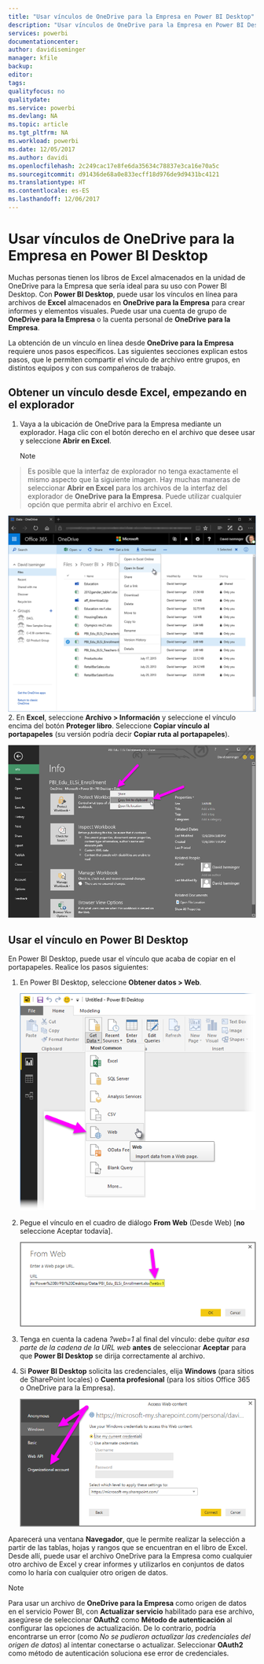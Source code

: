 ```yaml
---
title: "Usar vínculos de OneDrive para la Empresa en Power BI Desktop"
description: "Usar vínculos de OneDrive para la Empresa en Power BI Desktop"
services: powerbi
documentationcenter: 
author: davidiseminger
manager: kfile
backup: 
editor: 
tags: 
qualityfocus: no
qualitydate: 
ms.service: powerbi
ms.devlang: NA
ms.topic: article
ms.tgt_pltfrm: NA
ms.workload: powerbi
ms.date: 12/05/2017
ms.author: davidi
ms.openlocfilehash: 2c249cac17e8fe6da35634c78837e3ca16e70a5c
ms.sourcegitcommit: d91436de68a0e833ecff18d976de9d9431bc4121
ms.translationtype: HT
ms.contentlocale: es-ES
ms.lasthandoff: 12/06/2017
---
```

# <a name="use-onedrive-for-business-links-in-power-bi-desktop"></a>Usar vínculos de OneDrive para la Empresa en Power BI Desktop
Muchas personas tienen los libros de Excel almacenados en la unidad de OneDrive para la Empresa que sería ideal para su uso con Power BI Desktop. Con **Power BI Desktop**, puede usar los vínculos en línea para archivos de **Excel** almacenados en **OneDrive para la Empresa** para crear informes y elementos visuales. Puede usar una cuenta de grupo de **OneDrive para la Empresa** o la cuenta personal de **OneDrive para la Empresa**.

La obtención de un vínculo en línea desde **OneDrive para la Empresa** requiere unos pasos específicos. Las siguientes secciones explican estos pasos, que le permiten compartir el vínculo de archivo entre grupos, en distintos equipos y con sus compañeros de trabajo.

## <a name="get-a-link-from-excel-starting-in-the-browser"></a>Obtener un vínculo desde Excel, empezando en el explorador
1. Vaya a la ubicación de OneDrive para la Empresa mediante un explorador. Haga clic con el botón derecho en el archivo que desee usar y seleccione **Abrir en Excel**.
   
   > [!NOTE]
> Es posible que la interfaz de explorador no tenga exactamente el mismo aspecto que la siguiente imagen. Hay muchas maneras de seleccionar **Abrir en Excel** para los archivos de la interfaz del explorador de **OneDrive para la Empresa**. Puede utilizar cualquier opción que permita abrir el archivo en Excel.
   > 
   > 
   
   ![](media/desktop-use-onedrive-business-links/odb-links_02.png)
2. En **Excel**, seleccione **Archivo > Información** y seleccione el vínculo encima del botón **Proteger libro**. Seleccione **Copiar vínculo al portapapeles** (su versión podría decir **Copiar ruta al portapapeles**).
   
   ![](media/desktop-use-onedrive-business-links/odb-links_03.png)

## <a name="use-the-link-in-power-bi-desktop"></a>Usar el vínculo en Power BI Desktop
En Power BI Desktop, puede usar el vínculo que acaba de copiar en el portapapeles. Realice los pasos siguientes:

1. En Power BI Desktop, seleccione **Obtener datos > Web**.
   
   ![](media/desktop-use-onedrive-business-links/odb-links_04.png)
2. Pegue el vínculo en el cuadro de diálogo **From Web** (Desde Web) [**no** seleccione Aceptar todavía].
   
    ![](media/desktop-use-onedrive-business-links/odb-links_05.png)
3. Tenga en cuenta la cadena *?web=1* al final del vínculo: debe *quitar esa parte de la cadena de la URL web* **antes** de seleccionar **Aceptar** para que **Power BI Desktop** se dirija correctamente al archivo.
4. Si **Power BI Desktop** solicita las credenciales, elija **Windows** (para sitios de SharePoint locales) o **Cuenta profesional** (para los sitios Office 365 o OneDrive para la Empresa).
   
   ![](media/desktop-use-onedrive-business-links/odb-links_06.png)

Aparecerá una ventana **Navegador**, que le permite realizar la selección a partir de las tablas, hojas y rangos que se encuentran en el libro de Excel. Desde allí, puede usar el archivo OneDrive para la Empresa como cualquier otro archivo de Excel y crear informes y utilizarlos en conjuntos de datos como lo haría con cualquier otro origen de datos.

> [!NOTE]
> Para usar un archivo de **OneDrive para la Empresa** como origen de datos en el servicio Power BI, con **Actualizar servicio** habilitado para ese archivo, asegúrese de seleccionar **OAuth2** como **Método de autenticación** al configurar las opciones de actualización. De lo contrario, podría encontrarse un error (como *No se pudieron actualizar las credenciales del origen de datos*) al intentar conectarse o actualizar. Seleccionar **OAuth2** como método de autenticación soluciona ese error de credenciales.
> 
> 

